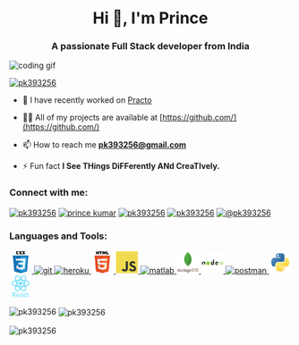 <h1 align="center">Hi 👋, I'm Prince</h1>
<h3 align="center">A passionate Full Stack developer from India</h3>
<img width='500' src='https://cdn.dribbble.com/users/1162077/screenshots/3848914/programmer.gif' alt='coding gif'/>

<p align="left"> <a href="https://github.com/ryo-ma/github-profile-trophy"><img src="https://github-profile-trophy.vercel.app/?username=pk393256" alt="pk393256" /></a> </p>

- 🔭 I have recently worked on [Practo](https://github.com/AbrarHyder/practo-clone)

- 👨‍💻 All of my projects are available at [https://github.com/](https://github.com/)

- 📫 How to reach me **pk393256@gmail.com**

- ⚡ Fun fact **I See THings DiFFerently ANd CreaTIvely.**

<h3 align="left">Connect with me:</h3>
<p align="left">
<a href="https://codepen.io/pk393256" target="blank"><img align="center" src="https://raw.githubusercontent.com/rahuldkjain/github-profile-readme-generator/master/src/images/icons/Social/codepen.svg" alt="pk393256" height="30" width="40" /></a>
<a href="https://linkedin.com/in/prince kumar" target="blank"><img align="center" src="https://raw.githubusercontent.com/rahuldkjain/github-profile-readme-generator/master/src/images/icons/Social/linked-in-alt.svg" alt="prince kumar" height="30" width="40" /></a>
<a href="https://codesandbox.com/pk393256" target="blank"><img align="center" src="https://raw.githubusercontent.com/rahuldkjain/github-profile-readme-generator/master/src/images/icons/Social/codesandbox.svg" alt="pk393256" height="30" width="40" /></a>
<a href="https://www.hackerrank.com/pk393256" target="blank"><img align="center" src="https://raw.githubusercontent.com/rahuldkjain/github-profile-readme-generator/master/src/images/icons/Social/hackerrank.svg" alt="pk393256" height="30" width="40" /></a>
<a href="https://www.hackerearth.com/@pk393256" target="blank"><img align="center" src="https://raw.githubusercontent.com/rahuldkjain/github-profile-readme-generator/master/src/images/icons/Social/hackerearth.svg" alt="@pk393256" height="30" width="40" /></a>
</p>

<h3 align="left">Languages and Tools:</h3>
<p align="left"> <a href="https://www.w3schools.com/css/" target="_blank" rel="noreferrer"> <img src="https://raw.githubusercontent.com/devicons/devicon/master/icons/css3/css3-original-wordmark.svg" alt="css3" width="40" height="40"/> </a> <a href="https://git-scm.com/" target="_blank" rel="noreferrer"> <img src="https://www.vectorlogo.zone/logos/git-scm/git-scm-icon.svg" alt="git" width="40" height="40"/> </a> <a href="https://heroku.com" target="_blank" rel="noreferrer"> <img src="https://www.vectorlogo.zone/logos/heroku/heroku-icon.svg" alt="heroku" width="40" height="40"/> </a> <a href="https://www.w3.org/html/" target="_blank" rel="noreferrer"> <img src="https://raw.githubusercontent.com/devicons/devicon/master/icons/html5/html5-original-wordmark.svg" alt="html5" width="40" height="40"/> </a> <a href="https://developer.mozilla.org/en-US/docs/Web/JavaScript" target="_blank" rel="noreferrer"> <img src="https://raw.githubusercontent.com/devicons/devicon/master/icons/javascript/javascript-original.svg" alt="javascript" width="40" height="40"/> </a> <a href="https://www.mathworks.com/" target="_blank" rel="noreferrer"> <img src="https://upload.wikimedia.org/wikipedia/commons/2/21/Matlab_Logo.png" alt="matlab" width="40" height="40"/> </a> <a href="https://www.mongodb.com/" target="_blank" rel="noreferrer"> <img src="https://raw.githubusercontent.com/devicons/devicon/master/icons/mongodb/mongodb-original-wordmark.svg" alt="mongodb" width="40" height="40"/> </a> <a href="https://nodejs.org" target="_blank" rel="noreferrer"> <img src="https://raw.githubusercontent.com/devicons/devicon/master/icons/nodejs/nodejs-original-wordmark.svg" alt="nodejs" width="40" height="40"/> </a> <a href="https://postman.com" target="_blank" rel="noreferrer"> <img src="https://www.vectorlogo.zone/logos/getpostman/getpostman-icon.svg" alt="postman" width="40" height="40"/> </a> <a href="https://www.python.org" target="_blank" rel="noreferrer"> <img src="https://raw.githubusercontent.com/devicons/devicon/master/icons/python/python-original.svg" alt="python" width="40" height="40"/> </a> <a href="https://reactjs.org/" target="_blank" rel="noreferrer"> <img src="https://raw.githubusercontent.com/devicons/devicon/master/icons/react/react-original-wordmark.svg" alt="react" width="40" height="40"/> </a> </p>

<p><img align="left" src="https://github-readme-stats.vercel.app/api/top-langs?username=pk393256&show_icons=true&locale=en&layout=compact" alt="pk393256" /></p>

<p>&nbsp;<img align="center" src="https://github-readme-stats.vercel.app/api?username=pk393256&show_icons=true&locale=en" alt="pk393256" /></p>

<p><img align="center" src="https://github-readme-streak-stats.herokuapp.com/?user=pk393256&" alt="pk393256" /></p>
